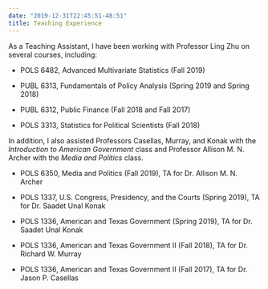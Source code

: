 ```yaml
---
date: "2019-12-31T22:45:51-48:51"
title: Teaching Experience
---
```


As a Teaching Assistant, I have been working with Professor Ling Zhu on several courses, including:

* POLS 6482, Advanced Multivariate Statistics (Fall 2019)

* PUBL 6313, Fundamentals of Policy Analysis (Spring 2019 and Spring 2018)

* PUBL 6312, Public Finance (Fall 2018 and Fall 2017)

* POLS 3313, Statistics for Political Scientists (Fall 2018)

In addition, I also assisted Professors Casellas, Murray, and Konak with the _Introduction to American Government_ class and Professor Allison M. N. Archer with the _Media and Politics_ class.

* POLS 6350, Media and Politics (Fall 2019), TA for Dr. Allison M. N. Archer

* POLS 1337, U.S. Congress, Presidency, and the Courts (Spring 2019), TA for Dr. Saadet Unal Konak

* POLS 1336, American and Texas Government (Spring 2019), TA for Dr. Saadet Unal Konak

* POLS 1336, American and Texas Government II (Fall 2018), TA for Dr. Richard W. Murray

* POLS 1336, American and Texas Government II (Fall 2017), TA for Dr. Jason P. Casellas

